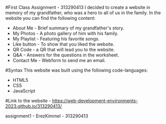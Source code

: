 #First Class Assignment - 313290413
I decided to create a website in memory of my grandfather, who was a hero to all of us in the family.
In the website you can find the following content:
- About Me - Brief summary of my grandfather's story.
- My Photos - A photo gallery of him with his family.
- My Playlist - Featuring his favorite songs.
- Like button - To show that you liked the website.
- QR Code - a QR that will lead you to the website.
- Q&A - Answers for the questions in the worksheet.
- Contact Me - Webform to send me an email.

#Syntax
This website was built using the following code-languages:
- HTML5
- CSS
- JavaScript

#Link to the website - 
https://web-development-environments-2023.github.io/313290413/

assignment1 - ErezKimmel - 313290413
